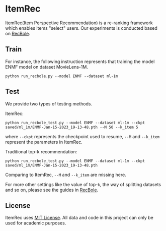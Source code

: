 # ItemRec

ItemRec(Item Perspective Recommendation) is a re-ranking framework which enables items "select" users.  Our experiments is conducted based on [RecBole](https://github.com/RUCAIBox/RecBole).



## Train

For instance, the following instruction represents that training the model ENMF model on dataset MovieLens-1M.

```
python run_recbole.py --model ENMF --dataset ml-1m
```



## Test

We provide two types of testing methods.

ItemRec:

```
python run_recbole_test.py --model ENMF --dataset ml-1m --ckpt saved/ml_1m/ENMF-Jan-15-2023_19-13-48.pth --M 50 --k_item 5
```

where  `--ckpt` represents the checkpoint used to resume, `--M` and `--k_item` represent the parameters in ItemRec.



Traditional top-k recommendation:

```
python run_recbole_test.py --model ENMF --dataset ml-1m --ckpt saved/ml_1m/ENMF-Jan-15-2023_19-13-48.pth 
```

 Comparing to ItemRec, `--M` and `--k_item` are missing here.



For more other settings like the value of top-`k`, the way of splitting datasets and so on, please see the guides in [RecBole](https://github.com/RUCAIBox/RecBole).



## License

ItemRec uses [MIT License](https://github.com/RUCAIBox/RecBole/blob/master/LICENSE). All data and code in this project can only be used for academic purposes.

